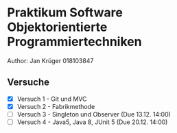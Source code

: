 # Praktikum Software Objektorientierte Programmiertechniken

Author: Jan Krüger 018103847

## Versuche
- [X] Versuch 1 - Git und MVC
- [X] Versuch 2 - Fabrikmethode
- [ ] Versuch 3 - Singleton und Observer (Due 13.12. 14:00)
- [ ] Versuch 4 - Java5, Java 8, JUnit 5 (Due 20.12. 14:00)
